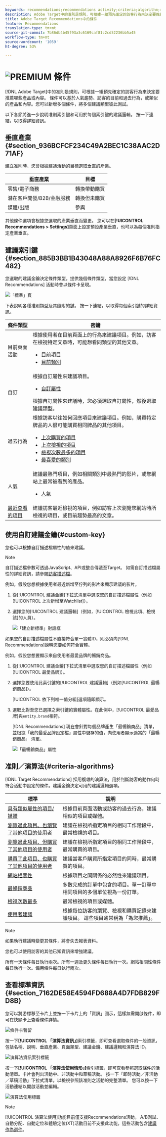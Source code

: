 ```yaml
---
keywords: recommendations;recommendations activity;criteria;algorithm;recommendation key;custom key;industry vertical;retail;eccommerce;lead generation;b2b;financial services;media;publishing
description: Adobe Target中的准則是規則，可根據一組預先確定的訪客行為來決定要推薦哪些產品或內容。
title: Adobe Target Recommendations中的條件
feature: Recommendations
translation-type: tm+mt
source-git-commit: 7b86db4b45f93a3c6169caf81c2cd52236bb5a45
workflow-type: tm+mt
source-wordcount: '1059'
ht-degree: 53%

---
```



# ![PREMIUM](/help/assets/premium.png) 條件

[!DNL Adobe Target]中的准則是規則，可根據一組預先確定的訪客行為來決定要推薦哪些產品或內容。 條件可以基於人氣趨勢、訪客的目前和過去行為，或類似的產品和內容。您可以新增多個條件，將多個建議類型彼此測試。

以下各節將進一步說明准則索引鍵和可用於每個索引鍵的建議邏輯。 按一下連結，以取得詳細資訊。

## 垂直產業 {#section_936BCFCF234C49A2BEC1C38AAC2D71AF}

建立准則時，您會根據建議活動的目標選取垂直的產業。

| 垂直產業 | 目標 |
|--- |--- |
| 零售/電子商務 | 轉換帶動購買 |
| 潛在客戶開發/B2B/金融服務 | 轉換但未購買 |
| 媒體/出版 | 參與 |

其他條件選項會根據您選取的產業垂直而變更。 您可以在&#x200B;**[!UICONTROL Recommendations > Settings]**&#x200B;頁面上設定預設產業垂直，也可以為每個准則指定產業垂直。

## 建議索引鍵{#section_885B3BB1B43048A88A8926F6B76FC482}

您選取的建議金鑰決定條件類型。提供幾個條件類型，當您設定 [!DNL Recommendations] 活動時會以條件卡呈現。

![「標準」頁](/help/c-recommendations/c-algorithms/assets/criteria-page.png)

下表說明各種准則類型及其隨附的鍵。 按一下連結，以取得每個索引鍵的詳細資訊。

| 條件類型 | 密鑰 |
|--- |--- |
| 目前頁面活動 | 根據使用者在目前頁面上的行為來建議項目。例如，訪客在檢視特定文章時，可能想看同類型的其他文章。<ul><li>[目前項目](/help/c-recommendations/c-algorithms/base-the-recommendation-on-a-recommendation-key.md#current-item)</li><li>[目前類別](/help/c-recommendations/c-algorithms/base-the-recommendation-on-a-recommendation-key.md#current-category)</li></ul> |
| 自訂 | 根據自訂屬性來建議項目。<ul><li>[自訂屬性](/help/c-recommendations/c-algorithms/base-the-recommendation-on-a-recommendation-key.md#custom)</li></ul>根據自訂屬性來建議時，您必須選取自訂屬性，然後選取建議類型。 |
| 過去行為 | 根據訪客以往如何回應項目來建議項目。例如，購買特定牌品的人很可能購買相同牌品的其他項目。<ul><li>[上次購買的項目](/help/c-recommendations/c-algorithms/base-the-recommendation-on-a-recommendation-key.md#last-purchased)</li><li>[上次檢視的項目](/help/c-recommendations/c-algorithms/base-the-recommendation-on-a-recommendation-key.md#last-viewed)</li><li>[檢視次數最多的項目](/help/c-recommendations/c-algorithms/base-the-recommendation-on-a-recommendation-key.md#most-viewed-logic)</li><li>[最喜愛的類別](/help/c-recommendations/c-algorithms/base-the-recommendation-on-a-recommendation-key.md#favorite-category)</li></ul> |
| 人氣 | 建議最熱門項目，例如相關類別中最熱門的影片，或您網站上最常被看到的產品。<ul><li>[人氣](/help/c-recommendations/c-algorithms/base-the-recommendation-on-a-recommendation-key.md#popularity)</li></ul> |
| [最近查看的項目](/help/c-recommendations/c-algorithms/base-the-recommendation-on-a-recommendation-key.md#recently-viewed) | 建議訪客最近檢視的項目，例如訪客上次瀏覽您網站時所檢視的項目，或目前趨勢最高的文章。 |

## 使用自訂建議金鑰{#custom-key}

您也可以根據自訂描述檔屬性的值來建議。

>[!NOTE]
>
>自訂描述檔參數可透過JavaScript、API或整合傳遞至Target。 如需自訂描述檔屬性的詳細資訊，請參閱[訪客描述檔](/help/c-target/c-visitor-profile/visitor-profile.md)。

例如，假設您想根據使用者最近新增至佇列的影片來顯示建議的影片。

1. 從[!UICONTROL 建議金鑰]下拉式清單中選取您的自訂描述檔屬性（例如[!UICONTROL 上次新增至Watchlist]）。

1. 選擇您的[!UICONTROL 建議邏輯]（例如，[!UICONTROL 檢視此項、檢視該]的人員）。

   ![「建立新標準」對話框](/help/c-recommendations/c-algorithms/assets/custom-key1.png)

如果您的自訂描述檔屬性不直接符合單一實體ID，則必須向[!DNL Recommendations]說明您要如何符合實體。

例如，假設您想要顯示來自使用者最愛品牌的暢銷商品。

1. 從[!UICONTROL 建議金鑰]下拉式清單中選取您的自訂描述檔屬性（例如[!UICONTROL 最愛品牌]）。

1. 選擇您要使用此索引鍵的[!UICONTROL 建議邏輯]（例如[!UICONTROL 最暢銷商品]）。

   [!UICONTROL 依下列唯一值分組]選項隨即顯示。

1. 選取比對至您已選擇之索引鍵的實體屬性。在此例中，[!UICONTROL 最愛品牌]與`entity.brand`相符。

   [!DNL Recommendations] 現在會針對每個品牌產生「最暢銷商品」清單，並根據「我的最愛品牌設定檔」屬性中儲存的值，向使用者顯示適當的「最暢銷商品」  清單。

   ![「最暢銷商品」屬性](/help/c-recommendations/c-algorithms/assets/custom-key2.png)

## 准則／演算法{#criteria-algorithms}

[!DNL Target Recommendations] 採用複雜的演算法，用於判斷訪客的動作何時符合活動中設定的條件。建議金鑰決定可用的建議邏輯選項。

| 標準 | 說明 |
|--- |--- |
| [具有類似屬性的項目/媒體](/help/c-recommendations/c-algorithms/base-the-recommendation-on-a-recommendation-key.md#similar-attributes) | 根據目前頁面活動或訪客的過去行為，建議相似的項目或媒體。 |
| [瀏覽過此項目、也瀏覽了其他項目的使用者](/help/c-recommendations/c-algorithms/base-the-recommendation-on-a-recommendation-key.md#viewed-viewed) | 建議在檢視所指定項目的相同工作階段中，最常檢視的項目。 |
| [瀏覽過此項目、但購買了其他項目的使用者](/help/c-recommendations/c-algorithms/base-the-recommendation-on-a-recommendation-key.md#viewed-bought) | 建議在檢視所指定項目的相同工作階段中，最常購買的項目。 |
| [購買了此項目、也購買了其他項目的使用者](/help/c-recommendations/c-algorithms/base-the-recommendation-on-a-recommendation-key.md#bought-bought) | 建議當客戶購買所指定項目的同時，最常購買的項目。 |
| [網站相關性](/help/c-recommendations/c-algorithms/base-the-recommendation-on-a-recommendation-key.md#site-affinity) | 根據項目之間關係的必然性來建議項目。 |
| [最暢銷商品](/help/c-recommendations/c-algorithms/base-the-recommendation-on-a-recommendation-key.md#top-sellers) | 多數完成的訂單中包含的項目。單一訂單中相同項目的多個單位視為一份訂單。 |
| [檢視次數最多](/help/c-recommendations/c-algorithms/base-the-recommendation-on-a-recommendation-key.md#most-viewed) | 最常檢視的項目或媒體。 |
| [使用者建議](/help/c-recommendations/c-algorithms/base-the-recommendation-on-a-recommendation-key.md#user-based) | 根據每位訪客的瀏覽、檢視和購買記錄來建議項目。 這些項目通常稱為「為您推薦」。 |

>[!NOTE]
>
>如果執行建議時變更其條件，將會失去報表資料。

您也可以使用訪客的其他已知資訊來增強建議。

所有一天條件每日執行兩次。所有一週及更久條件每日執行一次。網站相關性條件每日執行一次。備用條件每日執行兩次。

## 查看標準資訊{#section_7162DE58E4594FD688A4D7FDB829FD8B}

您可以將游標移至卡片上並按一下卡片上的「資訊」圖示，這樣無需開啟條件，即可在快顯卡上查看條件詳情。

![條件卡暫留](/help/c-recommendations/c-algorithms/assets/criteria_hover.png)

按一下&#x200B;**[!UICONTROL 「演算法資訊」]**&#x200B;索引標籤，即可查看選取條件的一般資訊，包括名稱、說明、垂直產業、頁面類型、建議金鑰、建議邏輯和演算法 ID。

![演算法資訊索引標籤](/help/c-recommendations/c-algorithms/assets/criteria_info.png)

按一下&#x200B;**[!UICONTROL 「演算法使用情形」]**&#x200B;索引標籤，即可查看參照選取條件的活動清單。卡片會列出活動中、非活動中和草稿活動。 按一下「即時活動／非活動／草稿活動」下拉式清單，以檢視參照該准則之活動的完整清單。 您可以按一下活動連結以開啟活動並編輯。

![演算法使用標籤](/help/c-recommendations/c-algorithms/assets/criteria_usage.png)

>[!NOTE]
>
>[!UICONTROL 演算法使用]功能目前僅支援Recommendations活動。 A/B測試、自動分配、自動定位和體驗定位(XT)活動目前不支援此功能，這些活動包含[建議作為選件](/help/c-recommendations/recommendations-as-an-offer.md)。
